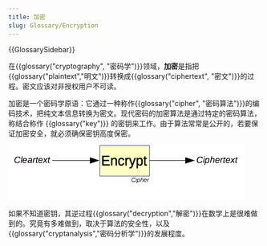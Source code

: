 ```yaml
---
title: 加密
slug: Glossary/Encryption
---
```


{{GlossarySidebar}}

在{{glossary("cryptography", "密码学")}}领域，**加密**是指把{{glossary("plaintext","明文")}}转换成{{glossary("ciphertext", "密文")}}的过程。密文应该对非授权用户不可读。

加密是一个密码学原语：它通过一种称作{{glossary("cipher", "密码算法")}}的编码技术，把纯文本信息转换为密文。现代密码的加密算法是通过特定的密码算法，称结合称作 {{glossary("key")}} 的密钥来工作。由于算法常常是公开的，若要保证加密安全，就必须确保密钥高度保密。

![How encryption works.](encryption.png)

如果不知道密钥，其逆过程{{glossary("decryption","解密")}}在数学上是很难做到的。究竟有多难做到，取决于算法的安全性，以及{{glossary("cryptanalysis","密码分析学")}}的发展程度。
